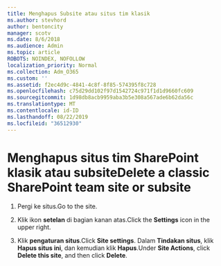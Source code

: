 ```yaml
---
title: Menghapus Subsite atau situs tim klasik
ms.author: stevhord
author: bentoncity
manager: scotv
ms.date: 8/6/2018
ms.audience: Admin
ms.topic: article
ROBOTS: NOINDEX, NOFOLLOW
localization_priority: Normal
ms.collection: Adm_O365
ms.custom: ''
ms.assetid: f2ec4d9c-4841-4c8f-8f85-574395f8c728
ms.openlocfilehash: c75d29dd102f97d1542724c971f1d1d9660fc609
ms.sourcegitcommit: 1d98db8acb9959aba3b5e308a567ade6b62da56c
ms.translationtype: MT
ms.contentlocale: id-ID
ms.lasthandoff: 08/22/2019
ms.locfileid: "36512930"
---
```

# <a name="delete-a-classic-sharepoint-team-site-or-subsite"></a><span data-ttu-id="20c8f-102">Menghapus situs tim SharePoint klasik atau subsite</span><span class="sxs-lookup"><span data-stu-id="20c8f-102">Delete a classic SharePoint team site or subsite</span></span>

1. <span data-ttu-id="20c8f-103">Pergi ke situs.</span><span class="sxs-lookup"><span data-stu-id="20c8f-103">Go to the site.</span></span>
    
2. <span data-ttu-id="20c8f-104">Klik ikon **setelan** di bagian kanan atas.</span><span class="sxs-lookup"><span data-stu-id="20c8f-104">Click the **Settings** icon in the upper right.</span></span> 
    
3. <span data-ttu-id="20c8f-105">Klik **pengaturan situs**.</span><span class="sxs-lookup"><span data-stu-id="20c8f-105">Click **Site settings**.</span></span> <span data-ttu-id="20c8f-106">Dalam **Tindakan situs**, klik **Hapus situs ini**, dan kemudian klik **Hapus**.</span><span class="sxs-lookup"><span data-stu-id="20c8f-106">Under **Site Actions**, click **Delete this site**, and then click **Delete**.</span></span>
    

